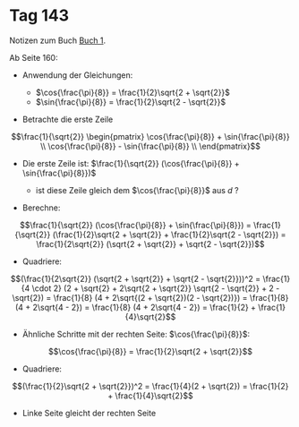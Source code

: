 # Tag 143

Notizen zum Buch [Buch 1](../Buch1.md).

Ab Seite 160:
* Anwendung der Gleichungen:
  - $\cos{\frac{\pi}{8}} = \frac{1}{2}\sqrt{2 + \sqrt{2}}$
  - $\sin{\frac{\pi}{8}} = \frac{1}{2}\sqrt{2 - \sqrt{2}}$

* Betrachte die erste Zeile
```math
\frac{1}{\sqrt{2}}
\begin{pmatrix}
\cos{\frac{\pi}{8}} + \sin{\frac{\pi}{8}} \\
\cos{\frac{\pi}{8}} - \sin{\frac{\pi}{8}} \\
\end{pmatrix}
```

* Die erste Zeile ist: $\frac{1}{\sqrt{2}} (\cos{\frac{\pi}{8}} + \sin{\frac{\pi}{8}})$
  - ist diese Zeile gleich dem $\cos{\frac{\pi}{8}}$ aus $d$ ?

* Berechne:
```math
\frac{1}{\sqrt{2}} (\cos{\frac{\pi}{8}} + \sin{\frac{\pi}{8}})
=
\frac{1}{\sqrt{2}} (\frac{1}{2}\sqrt{2 + \sqrt{2}} + \frac{1}{2}\sqrt{2 - \sqrt{2}})
=
\frac{1}{2\sqrt{2}} (\sqrt{2 + \sqrt{2}} + \sqrt{2 - \sqrt{2}})
```

* Quadriere:
```math
(\frac{1}{2\sqrt{2}} (\sqrt{2 + \sqrt{2}} + \sqrt{2 - \sqrt{2}}))^2
=
\frac{1}{4 \cdot 2} (2 + \sqrt{2} + 2\sqrt{2 + \sqrt{2}} \sqrt{2 - \sqrt{2}} + 2 - \sqrt{2})
=
\frac{1}{8} (4 + 2\sqrt{(2 + \sqrt{2})(2 - \sqrt{2})})
=
\frac{1}{8} (4 + 2\sqrt{4 - 2})
=
\frac{1}{8} (4 + 2\sqrt{4 - 2})
=
\frac{1}{2} + \frac{1}{4}\sqrt{2}
```

* Ähnliche Schritte mit der rechten Seite: $\cos{\frac{\pi}{8}}$:
```math
\cos{\frac{\pi}{8}} = \frac{1}{2}\sqrt{2 + \sqrt{2}}
```

* Quadriere:
```math
(\frac{1}{2}\sqrt{2 + \sqrt{2}})^2
=
\frac{1}{4}(2 + \sqrt{2})
=
\frac{1}{2} + \frac{1}{4}\sqrt{2}
```

* Linke Seite gleicht der rechten Seite
